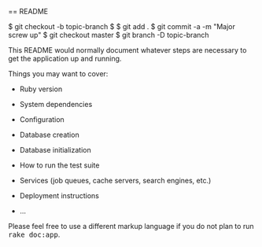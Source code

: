 

== README

$ git checkout -b topic-branch
$ <really screw up the branch>
$ git add .
$ git commit -a -m "Major screw up"
$ git checkout master
$ git branch -D topic-branch


This README would normally document whatever steps are necessary to get the
application up and running.

Things you may want to cover:

* Ruby version

* System dependencies

* Configuration

* Database creation

* Database initialization

* How to run the test suite

* Services (job queues, cache servers, search engines, etc.)

* Deployment instructions

* ...


Please feel free to use a different markup language if you do not plan to run
<tt>rake doc:app</tt>.
